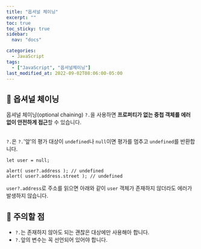 ```yaml
---
title: "옵셔널 체이닝"
excerpt: ""
toc: true
toc_sticky: true
sidebar:
  nav: "docs"

categories:
  - JavaScript
tags:
  - ["JavaScript", "옵셔널체이닝"]
last_modified_at: 2022-09-02T08:06:00-05:00
---
```


## 📄 옵셔널 체이닝

옵셔널 체이닝(optional chaining) `?.`을 사용하면 **프로퍼티가 없는 중첩 객체를 에러 없이 안전하게 접근**할 수 있습니다.<br><br>

`?.`은 `?.`'앞’의 평가 대상이 `undefined`나 `null`이면 평가를 멈추고 `undefined`를 반환합니다.

```
let user = null;

alert( user?.address ); // undefined
alert( user?.address.street ); // undefined
```

`user?.address`로 주소를 읽으면 아래와 같이 `user` 객체가 존재하지 않더라도 에러가 발생하지 않습니다.

## 📄 주의할 점

- `?.`는 존재하지 않아도 되는 괜찮은 대상에만 사용해아 합니다.
- `?.`앞의 변수는 꼭 선언되어 있어야 합니다.
